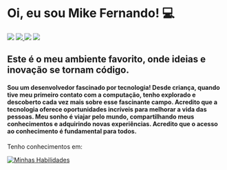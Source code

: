 <h1> Oi, eu sou Mike Fernando! 💻</h1>

<div> 
     <a href="https://www.instagram.com/eai_mikera?igshid=MzRlODBiNWFlZA%3D%3D" target="_blank"><img src="https://img.shields.io/badge/-Instagram-%23E4405F?style=for-the-badge&logo=instagram&logoColor=white" target="_blank"></a> 
     <a href = "mailto:applemikera@gmail.com"><img src="https://img.shields.io/badge/Gmail-D14836?style=for-the-badge&logo=gmail&logoColor=white" target="_blank"</a>
     <a href="https://www.linkedin.com/in/mike-fernando3g/" target="_blank"><img src="https://img.shields.io/badge/-LinkedIn-%230077B5?style=for-the-badge&logo=linkedin&logoColor=white" target="_blank"></a>
     <a href="https://wa.me/+5515998541777" target="_blank"><img src="https://img.shields.io/badge/WhatsApp-25D366?style=for-the-badge&logo=whatsapp&logoColor=white" target="_blank"></a>
 </div>
 
  <h2 align="left">
      Este é o meu ambiente favorito, onde ideias e inovação se tornam código.
  </h2>

  <h4>Sou um desenvolvedor fascinado por tecnologia! Desde criança, quando tive meu primeiro contato com a computação, tenho explorado e descoberto cada vez mais sobre esse fascinante campo. Acredito que a tecnologia oferece oportunidades incríveis para melhorar a vida das pessoas. Meu sonho é viajar pelo mundo, compartilhando meus conhecimentos e adquirindo novas experiências. Acredito que o acesso ao conhecimento é fundamental para todos.</h4>

<p>Tenho conhecimentos em: </p>

  [![Minhas Habilidades](https://skillicons.dev/icons?i=html,css,js,c,nodejs,react,git,figma,vscode
)](https://skillicons.dev)
  
  
